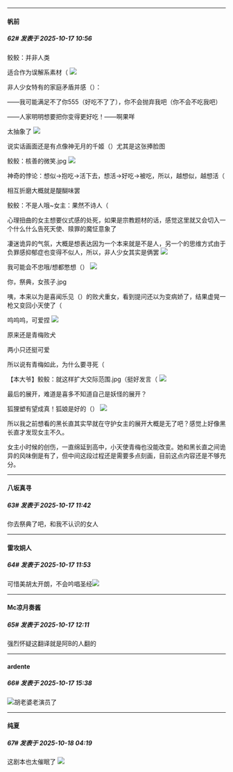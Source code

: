 ﻿
*****

####  帆前  
##### 62#       发表于 2025-10-17 10:56

鲛鲛：并非人类

适合作为误解系素材（
<img src="https://p.sda1.dev/28/a8ffb7b2fbeb3ebd46efb381529f166f/1000022842.jpg" referrerpolicy="no-referrer">

非人少女特有的家庭矛盾并感（）：

——我可能满足不了你555（好吃不了了），你不会抛弃我吧（你不会不吃我吧）

——人家明明想要把你变得更好吃！——啊果咩

太抽象了
<img src="https://p.sda1.dev/28/125ded8c4cfd6ebedbcf413f096eec7c/1000022859.jpg" referrerpolicy="no-referrer">

说实话画面还是有点像神无月的千姬（）尤其是这张捧脸图

鲛鲛：核善的微笑.jpg
<img src="https://p.sda1.dev/28/180967fcd0262f98ef36fa24786aa024/1000022846.jpg" referrerpolicy="no-referrer">

神奇的悖论：想似→抱吃→活下去，想活→好吃→被吃，所以，越想似，越想活（

相互折磨大概就是醍醐味罢

鲛鲛：不是人哦~女主：果然不诗人（

心理扭曲的女主想要仪式感的处死，如果是宗教题材的话，感觉这里就又会切入一个什么什么告死天使、赎罪的魔怔意象了

凄迷诡异的气氛，大概是想表达因为一个本来就是不是人，另一个的思维方式由于负罪感抑郁症也变得不似人，所以，非人少女其实是俩罢
<img src="https://p.sda1.dev/28/333aff77a208bc9cdfc8a9945b5c1612/1000022860.jpg" referrerpolicy="no-referrer">

我可能会不忠哦/想都憋想（）
<img src="https://p.sda1.dev/28/73b9676926cd5ba7e9047418a76db4cf/1000022851.jpg" referrerpolicy="no-referrer">

你，祭典，女孩子.jpg

咦，本来以为是喜闻乐见（）的败犬重女，看到提问还以为变病娇了，结果虚晃一枪又变回小天使了（

呜呜呜，可爱捏
<img src="https://p.sda1.dev/28/1ae994fe9f580424b61acb0af8f7d826/1000022861.jpg" referrerpolicy="no-referrer">

原来还是青梅败犬

两小只还挺可爱

所以说有青梅如此，为什么要寻死（

【本大爷】鲛鲛：就这样扩大交际范围.jpg（挺好发言（
<img src="https://p.sda1.dev/28/db978efa611b4b877927fa39e6c7d319/1000022863.jpg" referrerpolicy="no-referrer">

最后的展开，难道是喜多不知道自己是妖怪的展开？

狐狸塑有望成真！狐娘是好的（）
<img src="https://p.sda1.dev/28/bd18041e5e767186b5253677e5d9020f/1000022856.jpg" referrerpolicy="no-referrer">

所以我之前想看的黑长直其实早就在守护女主的展开大概是无了吧？感觉上好像黑长直才发现女主不久。

女主小时候的创伤，一直绵延到高中，小天使青梅也没能改变。她和黑长直之间诡异的风味倒是有了，但中间这段过程还是需要多点刻画，目前这点内容还是不够充分。


*****

####  八坂真寻  
##### 63#       发表于 2025-10-17 11:42

你去祭典了吧，和我不认识的女人


*****

####  雷攻姛人  
##### 64#       发表于 2025-10-17 11:53

可惜美胡太开朗，不会吟唱圣经<img src="https://static.stage1st.com/image/smiley/face2017/067.png" referrerpolicy="no-referrer">


*****

####  Mc凉月奏酱  
##### 65#       发表于 2025-10-17 12:11

强烈怀疑这翻译就是阿B的人翻的


*****

####  ardente  
##### 66#       发表于 2025-10-17 15:38

<img src="https://static.stage1st.com/image/smiley/face2017/037.png" referrerpolicy="no-referrer">胡老婆老演员了


*****

####  纯夏  
##### 67#       发表于 2025-10-18 04:19

这剧本也太催眠了 <img src="https://static.stage1st.com/image/smiley/face2017/001.png" referrerpolicy="no-referrer">

